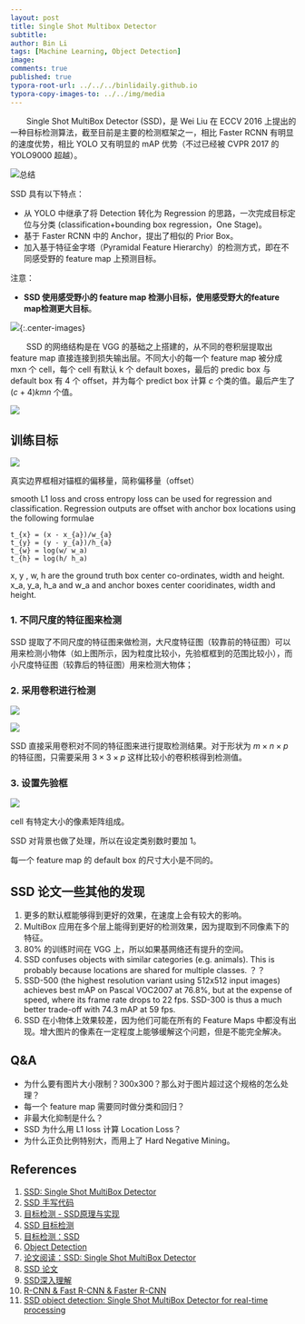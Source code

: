 ```yaml
---
layout: post
title: Single Shot Multibox Detector
subtitle:
author: Bin Li
tags: [Machine Learning, Object Detection]
image: 
comments: true
published: true
typora-root-url: ../../../binlidaily.github.io
typora-copy-images-to: ../../img/media
---
```


　　Single Shot MultiBox Detector (SSD)，是 Wei Liu 在 ECCV 2016 上提出的一种目标检测算法，截至目前是主要的检测框架之一，相比 Faster RCNN 有明显的速度优势，相比 YOLO 又有明显的 mAP 优势（不过已经被 CVPR 2017 的 YOLO9000 超越）。

![总结](/img/media/15541000730952.jpg)

SSD 具有以下特点：

* 从 YOLO 中继承了将 Detection 转化为 Regression 的思路，一次完成目标定位与分类 (classification+bounding box regression，One Stage)。
* 基于 Faster RCNN 中的 Anchor，提出了相似的 Prior Box。
* 加入基于特征金字塔（Pyramidal Feature Hierarchy）的检测方式，即在不同感受野的 feature map 上预测目标。

注意：

* **SSD 使用感受野小的 feature map 检测小目标，使用感受野大的feature map检测更大目标**。


![](/img/media/15541023500828.jpg){:.center-images}

　　SSD 的网络结构是在 VGG 的基础之上搭建的，从不同的卷积层提取出 feature map 直接连接到损失输出层。不同大小的每一个 feature map 被分成 mxn 个 cell，每个 cell 有默认 k 个 default boxes，最后的 predic box 与default box 有 4 个 offset，并为每个 predict box 计算 $c$ 个类的值。最后产生了 $(c+4)kmn$ 个值。


![](/img/media/15614581132951.jpg)


## 训练目标
![](/img/media/15614598322939.jpg)

真实边界框相对锚框的偏移量，简称偏移量（offset）

smooth L1 loss and cross entropy loss can be used for regression and classification. Regression outputs are offset with anchor box locations using the following formulae

```
t_{x} = (x - x_{a})/w_{a}
t_{y} = (y - y_{a})/h_{a}
t_{w} = log(w/ w_a)
t_{h} = log(h/ h_a)
```

x, y , w, h are the ground truth box center co-ordinates, width and height. x_a, y_a, h_a and w_a and anchor boxes center cooridinates, width and height.

### 1. 不同尺度的特征图来检测

SSD 提取了不同尺度的特征图来做检测，大尺度特征图（较靠前的特征图）可以用来检测小物体（如上图所示，因为粒度比较小，先验框框到的范围比较小），而小尺度特征图（较靠后的特征图）用来检测大物体；

### 2. 采用卷积进行检测
![](/img/media/15614635540499.jpg)

![](/img/media/15547121194752.jpg)

SSD 直接采用卷积对不同的特征图来进行提取检测结果。对于形状为 $m\times n \times p$ 的特征图，只需要采用 $3\times 3 \times p$ 这样比较小的卷积核得到检测值。

### 3. 设置先验框
![](/img/media/15547129370535.jpg)

cell 有特定大小的像素矩阵组成。

SSD 对背景也做了处理，所以在设定类别数时要加 1。

每一个 feature map 的 default box 的尺寸大小是不同的。


## SSD 论文一些其他的发现
1. 更多的默认框能够得到更好的效果，在速度上会有较大的影响。
2. MultiBox 应用在多个层上能得到更好的检测效果，因为提取到不同像素下的特征。
3. 80% 的训练时间在 VGG 上，所以如果基网络还有提升的空间。
4. SSD confuses objects with similar categories (e.g. animals). This is probably because locations are shared for multiple classes. ？？
5. SSD-500 (the highest resolution variant using 512x512 input images) achieves best mAP on Pascal VOC2007 at 76.8%, but at the expense of speed, where its frame rate drops to 22 fps. SSD-300 is thus a much better trade-off with 74.3 mAP at 59 fps.
6. SSD 在小物体上效果较差，因为他们可能在所有的 Feature Maps 中都没有出现。增大图片的像素在一定程度上能够缓解这个问题，但是不能完全解决。

## Q&A

* 为什么要有图片大小限制？300x300？那么对于图片超过这个规格的怎么处理？
* 每一个 feature map 需要同时做分类和回归？
* 非最大化抑制是什么？
* SSD 为什么用 L1 loss 计算 Location Loss？
* 为什么正负比例特别大，而用上了 Hard Negative Mining。


## References
1. [SSD: Single Shot MultiBox Detector](https://arxiv.org/abs/1512.02325)
2. [SSD 手写代码](https://github.com/xiaohu2015/DeepLearning_tutorials/tree/master/ObjectDetections/SSD)
3. [目标检测 - SSD原理与实现](https://zhuanlan.zhihu.com/p/33544892)
4. [SSD 目标检测](https://zhuanlan.zhihu.com/p/31427288)
5. [目标检测：SSD](https://zhuanlan.zhihu.com/p/42159963)
6. [Object Detection](https://handong1587.github.io/deep_learning/2015/10/09/object-detection.html)
7. [论文阅读：SSD: Single Shot MultiBox Detector](https://blog.csdn.net/u010167269/article/details/52563573)
8. [SSD 论文](/assets/SSD-Single-Shot-MultiBox-Detector.pdf)
9. [SSD深入理解](http://shartoo.github.io/SSD_detail/)
10. [R-CNN & Fast R-CNN & Faster R-CNN](http://cs.unc.edu/~zhenni/blog/notes/R-CNN.html)
11. [SSD object detection: Single Shot MultiBox Detector for real-time processing](https://medium.com/@jonathan_hui/ssd-object-detection-single-shot-multibox-detector-for-real-time-processing-9bd8deac0e06)